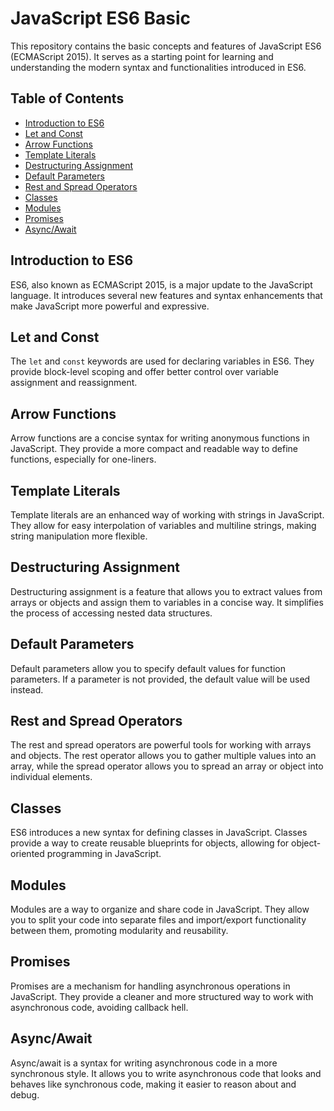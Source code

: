 # JavaScript ES6 Basic

This repository contains the basic concepts and features of JavaScript ES6 (ECMAScript 2015). It serves as a starting point for learning and understanding the modern syntax and functionalities introduced in ES6.

## Table of Contents

- [Introduction to ES6](#introduction-to-es6)
- [Let and Const](#let-and-const)
- [Arrow Functions](#arrow-functions)
- [Template Literals](#template-literals)
- [Destructuring Assignment](#destructuring-assignment)
- [Default Parameters](#default-parameters)
- [Rest and Spread Operators](#rest-and-spread-operators)
- [Classes](#classes)
- [Modules](#modules)
- [Promises](#promises)
- [Async/Await](#asyncawait)

## Introduction to ES6

ES6, also known as ECMAScript 2015, is a major update to the JavaScript language. It introduces several new features and syntax enhancements that make JavaScript more powerful and expressive.

## Let and Const

The `let` and `const` keywords are used for declaring variables in ES6. They provide block-level scoping and offer better control over variable assignment and reassignment.

## Arrow Functions

Arrow functions are a concise syntax for writing anonymous functions in JavaScript. They provide a more compact and readable way to define functions, especially for one-liners.

## Template Literals

Template literals are an enhanced way of working with strings in JavaScript. They allow for easy interpolation of variables and multiline strings, making string manipulation more flexible.

## Destructuring Assignment

Destructuring assignment is a feature that allows you to extract values from arrays or objects and assign them to variables in a concise way. It simplifies the process of accessing nested data structures.

## Default Parameters

Default parameters allow you to specify default values for function parameters. If a parameter is not provided, the default value will be used instead.

## Rest and Spread Operators

The rest and spread operators are powerful tools for working with arrays and objects. The rest operator allows you to gather multiple values into an array, while the spread operator allows you to spread an array or object into individual elements.

## Classes

ES6 introduces a new syntax for defining classes in JavaScript. Classes provide a way to create reusable blueprints for objects, allowing for object-oriented programming in JavaScript.

## Modules

Modules are a way to organize and share code in JavaScript. They allow you to split your code into separate files and import/export functionality between them, promoting modularity and reusability.

## Promises

Promises are a mechanism for handling asynchronous operations in JavaScript. They provide a cleaner and more structured way to work with asynchronous code, avoiding callback hell.

## Async/Await

Async/await is a syntax for writing asynchronous code in a more synchronous style. It allows you to write asynchronous code that looks and behaves like synchronous code, making it easier to reason about and debug.
